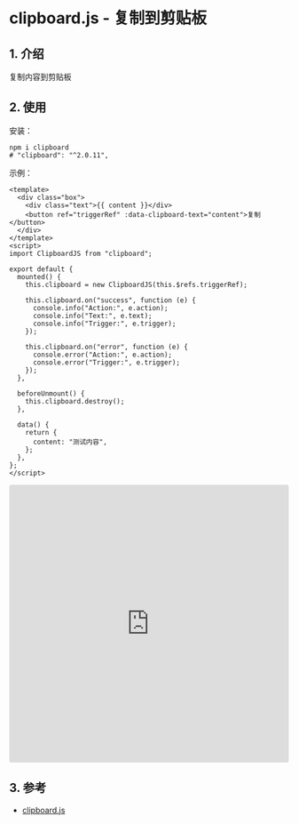 <!--#region
@author 吴钦飞
@email wuqinfei@qq.com
@create date 2023-11-02 11:29:23
@modify date 2023-11-02 15:47:32
@desc [description]
#endregion-->


# clipboard.js - 复制到剪贴板

## 1. 介绍

复制内容到剪贴板

## 2. 使用

安装：

```shell
npm i clipboard
# "clipboard": "^2.0.11",
```

示例：

```vue
<template>
  <div class="box">
    <div class="text">{{ content }}</div>
    <button ref="triggerRef" :data-clipboard-text="content">复制</button>
  </div>
</template>
<script>
import ClipboardJS from "clipboard";

export default {
  mounted() {
    this.clipboard = new ClipboardJS(this.$refs.triggerRef);

    this.clipboard.on("success", function (e) {
      console.info("Action:", e.action);
      console.info("Text:", e.text);
      console.info("Trigger:", e.trigger);
    });

    this.clipboard.on("error", function (e) {
      console.error("Action:", e.action);
      console.error("Trigger:", e.trigger);
    });
  },

  beforeUnmount() {
    this.clipboard.destroy();
  },

  data() {
    return {
      content: "测试内容",
    };
  },
};
</script>
```


<iframe src="https://codesandbox.io/p/sandbox/old-night-g8s89p?file=%2Fsrc%2Fcomponents%2FTestClipboardjs.vue&embed=1"
    style="width:100%; height: 500px; border:0; border-radius: 4px; overflow:hidden;"
    title="test-clipboardjs"
    allow="accelerometer; ambient-light-sensor; camera; encrypted-media; geolocation; gyroscope; hid; microphone; midi; payment; usb; vr; xr-spatial-tracking"
    sandbox="allow-forms allow-modals allow-popups allow-presentation allow-same-origin allow-scripts"
></iframe>



## 3. 参考

* [clipboard.js](https://clipboardjs.com/)